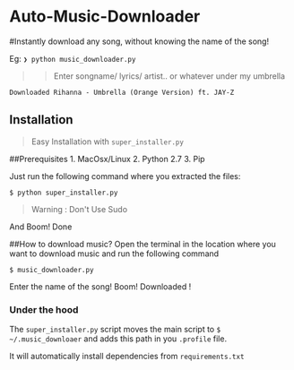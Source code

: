 Auto-Music-Downloader
=====================

#Instantly download any song, without knowing the name of the song!

Eg: 
`❯ python music_downloader.py`                                                                                       
>>Enter songname/ lyrics/ artist.. or whatever
under my umbrella 

`Downloaded Rihanna - Umbrella (Orange Version) ft. JAY-Z`


## Installation
> Easy Installation with `super_installer.py` 

##Prerequisites 
    1. MacOsx/Linux
    2. Python 2.7
    3. Pip 

Just run the following command where you extracted the files:


    $ python super_installer.py 

> Warning : Don't Use Sudo 

And Boom! Done    


##How to download music?
Open the terminal in the location where you want to download music and run the following command

`$ music_downloader.py `

Enter the name of the song! Boom! Downloaded !


### Under the hood
The `super_installer.py` script moves the main script to `$ ~/.music_downloaer` and adds this path in you `.profile` file.

It will automatically install dependencies from `requirements.txt`
